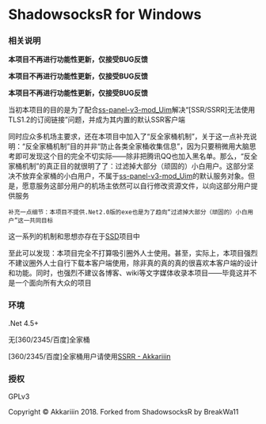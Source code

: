 ShadowsocksR for Windows
=======================

### 相关说明

**本项目不再进行功能性更新，仅接受BUG反馈**

**本项目不再进行功能性更新，仅接受BUG反馈**

**本项目不再进行功能性更新，仅接受BUG反馈**

当初本项目的目的是为了配合[ss-panel-v3-mod_Uim](https://github.com/NimaQu/ss-panel-v3-mod_Uim)解决“\[SSR/SSRR\]无法使用TLS1.2的订阅链接”问题，并成为其内置的默认SSR客户端

同时应众多机场主要求，还在本项目中加入了“反全家桶机制”，关于这一点补充说明：“反全家桶机制”目的并非“防止各类全家桶收集信息”，因为只要稍微用大脑思考即可发现这个目的完全不切实际——除非把腾讯QQ也加入黑名单。那么，“反全家桶机制”的真正目的就很明了了：过滤掉大部分（顽固的）小白用户。这部分坚决不放弃全家桶的小白用户，不属于[ss-panel-v3-mod_Uim](https://github.com/NimaQu/ss-panel-v3-mod_Uim)的默认服务对象。但是，愿意服务这部分用户的机场主依然可以自行修改资源文件，以向这部分用户提供服务

`补充一点细节：本项目不提供.Net2.0版的exe也是为了趋向“过滤掉大部分（顽固的）小白用户”这一共同目标`

这一系列的机制和思想亦存在于[SSD](https://github.com/CGDF-Github/SSD-Windows)项目中

至此可以发现：本项目完全不打算吸引圈外人士使用。甚至，实际上，本项目强烈不建议圈外人士自行下载本客户端使用，除非真的真的真的很喜欢本客户端的设计和功能。同时，也强烈不建议各博客、wiki等文字媒体收录本项目——毕竟这并不是一个面向所有大众的项目

### 环境

.Net 4.5+

无\[360/2345/百度\]全家桶

\[360/2345/百度\]全家桶用户请使用[SSRR - Akkariiin](https://github.com/shadowsocksrr/shadowsocksr-csharp)

### 授权

GPLv3

Copyright © Akkariiin 2018. Forked from ShadowsocksR by BreakWa11
